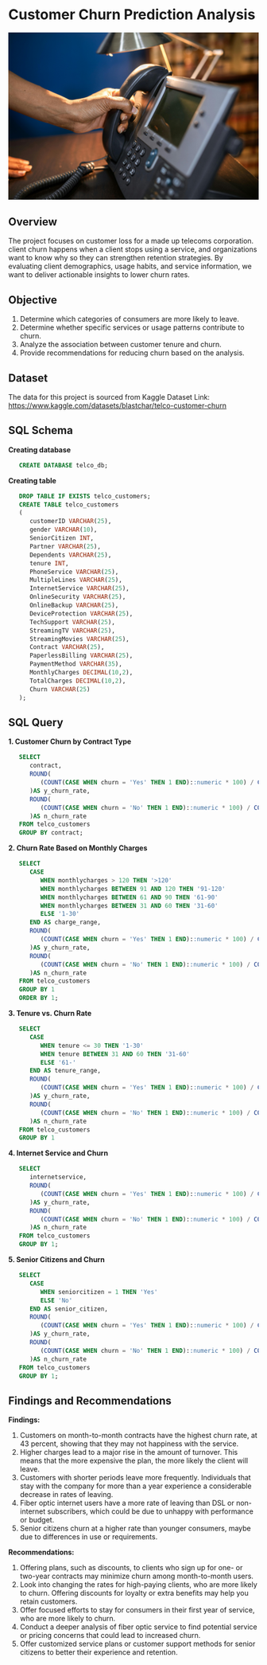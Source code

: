 # Customer Churn Prediction Analysis

![](https://github.com/Thojer-DC/8-SQL-Project-Customer-Churn-Prediction-Analysis/blob/main/sqlp8.jpg)

## Overview
The project focuses on customer loss for a made up telecoms corporation. client churn happens when a client stops using a service, and organizations want to know why so they can strengthen retention strategies. By evaluating client demographics, usage habits, and service information, we want to deliver actionable insights to lower churn rates.

## Objective
1. Determine which categories of consumers are more likely to leave.
2. Determine whether specific services or usage patterns contribute to churn.
3. Analyze the association between customer tenure and churn.
4. Provide recommendations for reducing churn based on the analysis.

## Dataset
The data for this project is sourced from Kaggle
Dataset Link: https://www.kaggle.com/datasets/blastchar/telco-customer-churn


## SQL Schema
**Creating database** 
```SQL
   CREATE DATABASE telco_db;

```

**Creating table** 
```SQL
   DROP TABLE IF EXISTS telco_customers;
   CREATE TABLE telco_customers
   (
      customerID VARCHAR(25),
      gender VARCHAR(10),
      SeniorCitizen INT,
      Partner VARCHAR(25),
      Dependents VARCHAR(25),
      tenure INT,
      PhoneService VARCHAR(25),
      MultipleLines VARCHAR(25),
      InternetService VARCHAR(25),
      OnlineSecurity VARCHAR(25),
      OnlineBackup VARCHAR(25),
      DeviceProtection VARCHAR(25),
      TechSupport VARCHAR(25),
      StreamingTV VARCHAR(25),
      StreamingMovies VARCHAR(25),
      Contract VARCHAR(25),
      PaperlessBilling VARCHAR(25),
      PaymentMethod VARCHAR(35),
      MonthlyCharges DECIMAL(10,2),
      TotalCharges DECIMAL(10,2),
      Churn VARCHAR(25)
   );

```


## SQL Query

**1. Customer Churn by Contract Type**
```SQL
   SELECT 
      contract,
      ROUND(
         (COUNT(CASE WHEN churn = 'Yes' THEN 1 END)::numeric * 100) / COUNT(*), 0
      )AS y_churn_rate,
      ROUND(
         (COUNT(CASE WHEN churn = 'No' THEN 1 END)::numeric * 100) / COUNT(*), 0
      )AS n_churn_rate
   FROM telco_customers
   GROUP BY contract;

```

**2. Churn Rate Based on Monthly Charges**
```SQL
   SELECT
      CASE
         WHEN monthlycharges > 120 THEN '>120'
         WHEN monthlycharges BETWEEN 91 AND 120 THEN '91-120'
         WHEN monthlycharges BETWEEN 61 AND 90 THEN '61-90'
         WHEN monthlycharges BETWEEN 31 AND 60 THEN '31-60'
         ELSE '1-30'
      END AS charge_range,
      ROUND(
         (COUNT(CASE WHEN churn = 'Yes' THEN 1 END)::numeric * 100) / COUNT(*), 1
      )AS y_churn_rate,
      ROUND(
         (COUNT(CASE WHEN churn = 'No' THEN 1 END)::numeric * 100) / COUNT(*), 1
      )AS n_churn_rate
   FROM telco_customers
   GROUP BY 1
   ORDER BY 1;

```

**3. Tenure vs. Churn Rate**
```SQL
   SELECT 
      CASE
         WHEN tenure <= 30 THEN '1-30'
         WHEN tenure BETWEEN 31 AND 60 THEN '31-60'
         ELSE '61-'
      END AS tenure_range,
      ROUND(
         (COUNT(CASE WHEN churn = 'Yes' THEN 1 END)::numeric * 100) / COUNT(*), 1
      )AS y_churn_rate,
      ROUND(
         (COUNT(CASE WHEN churn = 'No' THEN 1 END)::numeric * 100) / COUNT(*), 1
      )AS n_churn_rate
   FROM telco_customers
   GROUP BY 1

```

**4. Internet Service and Churn**
```SQL
   SELECT
      internetservice,
      ROUND(
         (COUNT(CASE WHEN churn = 'Yes' THEN 1 END)::numeric * 100) / COUNT(*), 1
      )AS y_churn_rate,
      ROUND(
         (COUNT(CASE WHEN churn = 'No' THEN 1 END)::numeric * 100) / COUNT(*), 1
      )AS n_churn_rate
   FROM telco_customers
   GROUP BY 1;

```


**5. Senior Citizens and Churn**
```SQL
   SELECT 
      CASE
         WHEN seniorcitizen = 1 THEN 'Yes'
         ELSE 'No'
      END AS senior_citizen,
      ROUND(
         (COUNT(CASE WHEN churn = 'Yes' THEN 1 END)::numeric * 100) / COUNT(*), 1
      )AS y_churn_rate,
      ROUND(
         (COUNT(CASE WHEN churn = 'No' THEN 1 END)::numeric * 100) / COUNT(*), 1
      )AS n_churn_rate	
   FROM telco_customers
   GROUP BY 1;

```

## Findings and Recommendations

**Findings:**  
1. Customers on month-to-month contracts have the highest churn rate, at 43 percent, showing that they may not happiness with the service.
2. Higher charges lead to a major rise in the amount of turnover. This means that the more expensive the plan, the more likely the client will leave.
3. Customers with shorter periods leave more frequently. Individuals that stay with the company for more than a year experience a considerable decrease in rates of leaving.
4. Fiber optic internet users have a more rate of leaving than DSL or non-internet subscribers, which could be due to unhappy with performance or budget.
5. Senior citizens churn at a higher rate than younger consumers, maybe due to differences in use or requirements.

**Recommendations:**
1. Offering plans, such as discounts, to clients who sign up for one- or two-year contracts may minimize churn among month-to-month users.
2. Look into changing the rates for high-paying clients, who are more likely to churn. Offering discounts for loyalty or extra benefits may help you retain customers.
3. Offer focused efforts to stay for consumers in their first year of service, who are more likely to churn.
4. Conduct a deeper analysis of fiber optic service to find potential service or pricing concerns that could lead to increased churn.
5. Offer customized service plans or customer support methods for senior citizens to better their experience and retention.


